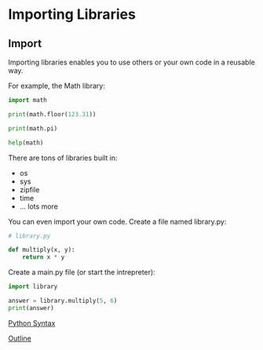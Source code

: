 Importing Libraries
===================

Import
--------------

Importing libraries enables you to use others or your own code in
a reusable way.

For example, the Math library:

```python
import math

print(math.floor(123.31))

print(math.pi)

help(math)
```

There are tons of libraries built in:

* os
* sys
* zipfile
* time
* ... lots more

You can even import your own code. Create a file named library.py:

```python
# library.py

def multiply(x, y):
    return x * y
```

Create a main.py file (or start the intrepreter):

```python
import library

answer = library.multiply(5, 6)
print(answer)
```

[Python Syntax](syntax.md)

[Outline](outline.md)
